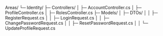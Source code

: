 ﻿Areas/
 └─ Identity/
     ├─ Controllers/
     │    ├─ AccountController.cs
     │    ├─ ProfileController.cs
     │    ├─ RolesController.cs
     ├─ Models/
     │    ├─ DTOs/
     │    │    ├─ RegisterRequest.cs
     │    │    ├─ LoginRequest.cs
     │    │    ├─ ChangePasswordRequest.cs
     │    │    ├─ ResetPasswordRequest.cs
     │    │    └─ UpdateProfileRequest.cs